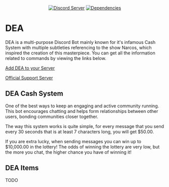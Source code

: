<div align="center">
    <a href="https://discord.gg/usXDFN4"><img src="https://discordapp.com/api/guilds/496493687476453377/embed.png" alt="Discord Server" /></a>
    <a href="https://david-dm.org/RealBlazeIt/dea"><img src="https://david-dm.org/RealBlazeIt/dea.svg" alt="Dependencies" /></a>
</div>

# DEA
DEA is a multi-purpose Discord Bot mainly known for it's infamous Cash System with multiple subtleties referencing to the show Narcos, which inspired the creation of this masterpiece. You can get all the information related to commands by viewing the links below.

[Add DEA to your Server](https://discordapp.com/oauth2/authorize?client_id=496520437514371072&scope=bot&permissions=8)

[Official Support Server](https://discord.gg/usXDFN4)
## DEA Cash System
One of the best ways to keep an engaging and active community running. This bot encourages chatting and helps form relationships between other users, bonding communities closer together.

The way this system works is quite simple, for every message that you send every 30 seconds that is at least 7 characters long, you will get $50.00.

If you are extra lucky, when sending messages you can win up to $10,000.00 in the lottery! The odds of winning the lottery are very low, but the more you chat, the higher chance you have of winning it!

## DEA Items
TODO
